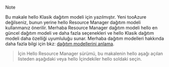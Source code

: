 > [!NOTE]
> Bu makale hello Klasik dağıtım modeli için yazılmıştır. Yeni tooAzure değilseniz, bunun yerine hello Resource Manager dağıtım modeli kullanmanız önerilir. Merhaba Resource Manager dağıtım modeli hello en güncel dağıtım modeli ve daha fazla seçenekleri ve hello Klasik dağıtım modeli daha özelliği uyumluluğu sunar. Merhaba dağıtım modelleri hakkında daha fazla bilgi için bkz: [dağıtım modellerini anlama](../articles/resource-manager-deployment-model.md).

> İçin Hello Resource Manager sürümü, bu makalenin hello aşağı açılan listeden aşağıdaki veya hello İçindekiler hello soldaki seçin.
>
>